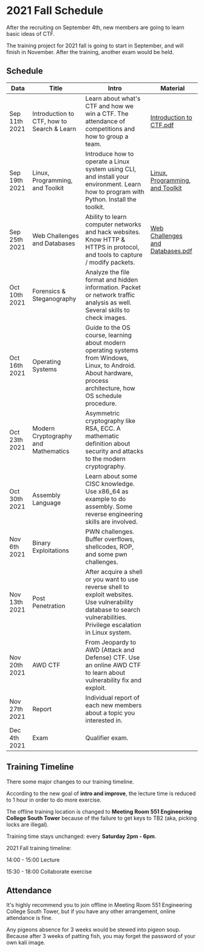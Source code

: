# 2021 Fall Schedule

After the recruiting on September 4th, new members are going to learn basic ideas of CTF.

The training project for 2021 fall is going to start in September, and will finish in November. After the training, another exam would be held.

## Schedule

| Data          | Title                                      | Intro                                                        | Material                                                     |
| ------------- | ------------------------------------------ | ------------------------------------------------------------ | ------------------------------------------------------------ |
| Sep 11th 2021 | Introduction to CTF, how to Search & Learn | Learn about what's CTF and how we win a CTF. The attendance of competitions and how to group a team. | [Introduction to CTF.pdf](../../assets/Introduction_to_CTF.pdf) |
| Sep 19th 2021 | Linux, Programming, and Toolkit            | Introduce how to operate a Linux system using CLI, and install your environment. Learn how to program with Python. Install the toolkit. | [Linux, Programming, and Toolkit](../../assets/Linux__Programming__CLI.pdf) |
| Sep 25th 2021 | Web Challenges and Databases               | Ability to learn computer networks and hack websites. Know HTTP & HTTPS in protocol, and tools to capture / modify packets. | [Web Challenges and Databases.pdf](../../assets/Web_Challenges_and_Databases.pdf) |
| Oct 10th 2021 | Forensics & Steganography                  | Analyze the file format and hidden information. Packet or network traffic analysis as well. Several skills to check images. |                                                              |
| Oct 16th 2021 | Operating Systems                          | Guide to the OS course, learning about modern operating systems from Windows, Linux, to Android. About hardware, process architecture, how OS schedule procedure. |                                                              |
| Oct 23th 2021 | Modern Cryptography and Mathematics        | Asymmetric cryptography like RSA, ECC. A mathematic definition about security and attacks to the modern cryptography. |                                                              |
| Oct 30th 2021 | Assembly Language                          | Learn about some CISC knowledge. Use x86_64 as example to do assembly. Some reverse engineering skills are involved. |                                                              |
| Nov 6th 2021  | Binary Exploitations                       | PWN challenges. Buffer overflows, shellcodes, ROP, and some pwn challenges. |                                                              |
| Nov 13th 2021 | Post Penetration                           | After acquire a shell or you want to use reverse shell to exploit websites. Use vulnerability database to search vulnerabilities. Privilege escalation in Linux system. |                                                              |
| Nov 20th 2021 | AWD CTF                                    | From Jeopardy to AWD (Attack and Defense) CTF. Use an online AWD CTF to learn about vulnerability fix and exploit. |                                                              |
| Nov 27th 2021 | Report                                     | Individual report of each new members about a topic you interested in. |                                                              |
| Dec 4th 2021  | Exam                                       | Qualifier exam.                                              |                                                              |

## Training Timeline

There some major changes to our training timeline.

According to the new goal of **intro and improve**, the lecture time is reduced to 1 hour in order to do more exercise.

The offline training location is changed to **Meeting Room 551 Engineering College South Tower** because of the failure to get keys to TB2 (aka, picking locks are illegal).

Training time stays unchanged: every **Saturday 2pm - 6pm**.

2021 Fall training timeline:

14:00 - 15:00 Lecture

15:30 - 18:00 Collaborate exercise

## Attendance

It's highly recommend you to join offline in Meeting Room 551 Engineering College South Tower, but if you have any other arrangement, online attendance is fine.

Any pigeons absence for 3 weeks would be stewed into pigeon soup. Because after 3 weeks of patting fish, you may forget the password of your own kali image.

